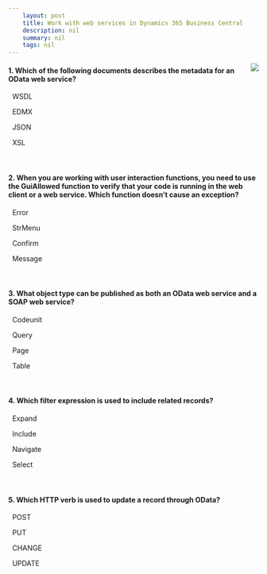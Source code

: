 ```yaml
---
    layout: post
    title: Work with web services in Dynamics 365 Business Central  
    description: nil
    summary: nil
    tags: nil
---
```



 <a target="_blank" href="https://docs.microsoft.com/en-us/learn/modules/work-with-web-services/14-check/"><i class="fas fa-external-link-alt"></i> </a>
 <img align="right" src="https://docs.microsoft.com/en-us/learn/achievements/work-with-web-services.svg">
####  1. Which of the following documents describes the metadata for an OData web service?


<i class='far fa-square'></i> &nbsp;&nbsp;WSDL

<i class='fas fa-check-square' style='color: Dodgerblue;'></i> &nbsp;&nbsp;EDMX

<i class='far fa-square'></i> &nbsp;&nbsp;JSON

<i class='far fa-square'></i> &nbsp;&nbsp;XSL
<br />
<br />
<br />

####  2. When you are working with user interaction functions, you need to use the GuiAllowed function to verify that your code is running in the web client or a web service. Which function doesn’t cause an exception?


<i class='far fa-square'></i> &nbsp;&nbsp;Error

<i class='far fa-square'></i> &nbsp;&nbsp;StrMenu

<i class='far fa-square'></i> &nbsp;&nbsp;Confirm

<i class='fas fa-check-square' style='color: Dodgerblue;'></i> &nbsp;&nbsp;Message
<br />
<br />
<br />

####  3. What object type can be published as both an OData web service and a SOAP web service?


<i class='far fa-square'></i> &nbsp;&nbsp;Codeunit

<i class='far fa-square'></i> &nbsp;&nbsp;Query

<i class='fas fa-check-square' style='color: Dodgerblue;'></i> &nbsp;&nbsp;Page

<i class='far fa-square'></i> &nbsp;&nbsp;Table
<br />
<br />
<br />

####  4. Which filter expression is used to include related records?


<i class='fas fa-check-square' style='color: Dodgerblue;'></i> &nbsp;&nbsp;Expand

<i class='far fa-square'></i> &nbsp;&nbsp;Include

<i class='far fa-square'></i> &nbsp;&nbsp;Navigate

<i class='far fa-square'></i> &nbsp;&nbsp;Select
<br />
<br />
<br />

####  5. Which HTTP verb is used to update a record through OData?


<i class='far fa-square'></i> &nbsp;&nbsp;POST

<i class='fas fa-check-square' style='color: Dodgerblue;'></i> &nbsp;&nbsp;PUT

<i class='far fa-square'></i> &nbsp;&nbsp;CHANGE

<i class='far fa-square'></i> &nbsp;&nbsp;UPDATE
<br />
<br />
<br />
